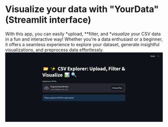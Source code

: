 # Visualize your data with "YourData" (Streamlit interface)
With this app, you can easily *upload, **filter, and **visualize* your CSV data in a fun and interactive way! Whether you're a data enthusiast or a beginner, it offers a seamless experience to explore your dataset, generate insightful visualizations, and preprocess data effortlessly. 
![Capture d'écran](screen.PNG)
